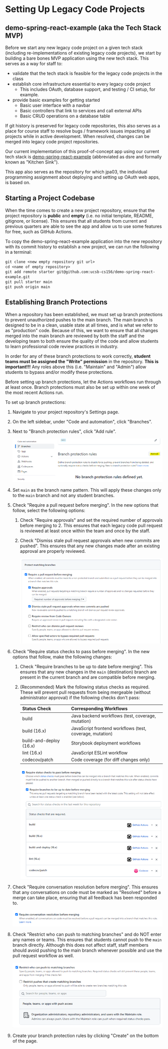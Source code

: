 # Setting Up Legacy Code Projects

## demo-spring-react-example (aka the Tech Stack MVP)

Before we start any new legacy code project on a given tech stack (including re-implementations of existing legacy code projects), we start by building a bare bones MVP application using the new tech stack. This serves as a way for staff to:

* validate that the tech stack is feasible for the legacy code projects in the class
* establish core infrastructure essential to every legacy code project
  * This includes OAuth, database support, and testing / CI setup, for example.
* provide basic examples for getting started
  * Basic user interface with a navbar
  * Basic controllers that link to services and call external APIs
  * Basic CRUD operations on a database table

If git history is preserved for legacy code repositories, this also serves as a place for course staff to resolve bugs / framework issues impacting all projects while in active development. When resolved, changes can be merged into legacy code project repositories.

Our current implementation of this proof-of-concept app using our current tech stack is [demo-spring-react-example](https://github.com/ucsb-cs156/demo-spring-react-example) (abbreviated as dsre and formally known as "Kitchen Sink"). 

This app also serves as the repository for which jpa03, the individual programming assignment about deploying and setting up OAuth web apps, is based on.

## Starting a Project Codebase

When the time comes to create a new project repository, ensure that the project repository is **public** and **empty** (i.e. no initial template, README, gitignore, or license). This ensures that all students from current and previous quarters are able to see the app and allow us to use some features for free, such as GitHub Actions.

To copy the demo-spring-react-example application into the new repository with its commit history to establish a new project, we can run the following in a terminal:

```
git clone <new empty repository git url>
cd <name of empty repository>
git add remote starter git@github.com:ucsb-cs156/demo-spring-react-example.git
git pull starter main
git push origin main
```

## Establishing Branch Protections

When a repository has been established, we must set up branch protections to prevent unauthorized pushes to the main branch. The main branch is designed to be in a clean, usable state at all times, and is what we refer to as  "production" code. Because of this, we want to ensure that all changes merged into the main branch are reviewed by both the staff and the developing team to both ensure the quality of the code and allow students to learn professional code review practices in industry.

In order for any of these branch protections to work correctly, **student teams must be assigned the "Write" permission** in the repository. **This is important!!!** Any roles above this (i.e. "Maintain" and "Admin") allow students to bypass and/or modify these protections.

Before setting up branch protections, let the Actions workflows run through at least once. Branch protections must also be set up within one week of the most recent Actions run.

To set up branch protections:

1. Navigate to your project repository's Settings page.
2. On the left sidebar, under "Code and automation", click "Branches".
3. Next to "Branch protection rules", click "Add rule".

    ![Branch protection rules setup](../images/services/github/github-branch-protection-rules-add.PNG)

4. Set `main` as the branch name pattern. This will apply these changes only to the `main` branch and not any student branches.
5. Check "Require a pull request before merging". In the new options that follow, select the following options:
   1. Check "Require approvals" and set the required number of approvals before merging to 2. This ensures that each legacy code pull request is reviewed at least once within the team and once by the staff.
   2. Check "Dismiss stale pull request approvals when new commits are pushed". This ensures that any new changes made after an existing approval are properly reviewed.

        ![Branch protection rules - Pull Requests](../images/services/github/github-branch-protection-pull-request.PNG)

6. Check "Require status checks to pass before merging". In the new options that follow, make the following changes:
   1. Check "Require branches to be up to date before merging". This ensures that any new changes in the `main` (destination) branch are present in the current branch and are compatible before merging.
   2. (Recommended) Mark the following status checks as required. These will prevent pull requests from being mergeable (without administrator approval) if the following checks don't pass:

        | Status Check | Corresponding Workflows |
        |--------------|-------------------------|
        | build | Java backend workflows (test, coverage, mutation) |
        | build (16.x) | JavaScript frontend workflows (test, coverage, mutation) |
        | build-and-deploy (16.x) | Storybook deployment workflows |
        | lint (16.x) | JavaScript ESLint workflow |
        | codecov/patch | Code coverage (for diff changes only) |

        ![Branch protection rules - Checks](../images/services/github/github-branch-protection-checks.PNG)

7. Check "Require conversation resolution before merging". This ensures that any conversations on code must be marked as "Resolved" before a merge can take place, ensuring that all feedback has been responded to.

    ![Branch protection rules - Conversation Resolution](../images/services/github/github-branch-protection-conversation-resolution.PNG)

8. Check "Restrict who can push to matching branches" and do NOT enter any names or teams. This ensures that students cannot push to the `main` branch directly. Although this does not affect staff, staff members should avoid pushing to the main branch whenever possible and use the pull request workflow as well.

    ![Branch protection rules - Direct Pushes](../images/services/github/github-branch-protection-pushes.PNG)

9. Create your branch protection rules by clicking "Create" on the bottom of the page.
